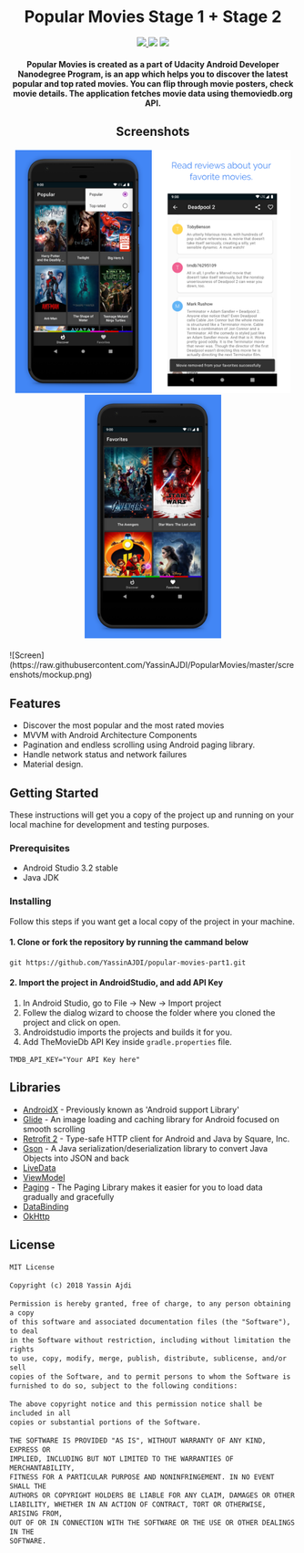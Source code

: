 <h1 align="center">Popular Movies Stage 1 + Stage 2</h1>
<p align="center">
<a href="./LICENSE">
	<img src="https://img.shields.io/github/license/mashape/apistatus.svg" />
</a>
<a class="badge-align" href="https://www.codacy.com/app/YassinAJDI/popular-movies-part1?utm_source=github.com&amp;utm_medium=referral&amp;utm_content=YassinAJDI/popular-movies-part1&amp;utm_campaign=Badge_Grade"><img src="https://api.codacy.com/project/badge/Grade/762f1405d7b245d792ff3442b15a2a50"/></a>
<a href="https://codeclimate.com/github/YassinAJDI/popular-movies-part1/maintainability"><img src="https://api.codeclimate.com/v1/badges/c2e41f498389bc3088c9/maintainability" /></a>
</p>
<h4 align="center">
Popular Movies is created as a part of Udacity Android Developer Nanodegree Program, is an app which helps you to discover the latest popular and top rated movies. You can flip through movie posters, check movie details. The application fetches movie data using themoviedb.org API.
</h4>

<h2 align="center">Screenshots</h2>
<h4 align="center">
<img src="screenshots/Phone%20Screenshot%201.jpg" width=240>
<img src="screenshots/Phone%20Screenshot%202.jpg" width=240>
<img src="screenshots/Phone%20Screenshot%203.jpg" width=240>
</h4>
![Screen](https://raw.githubusercontent.com/YassinAJDI/PopularMovies/master/screenshots/mockup.png)

## Features
*   Discover the most popular and the most rated movies
*   MVVM with Android Architecture Components
*   Pagination and endless scrolling using Android paging library.
*   Handle network status and network failures
*   Material design.

## Getting Started
These instructions will get you a copy of the project up and running on your local machine for development and testing purposes.

### Prerequisites
*   Android Studio 3.2 stable
*   Java JDK

### Installing
Follow this steps if you want get a local copy of the project in your machine.

#### 1. Clone or fork the repository by running the cammand below	
```
git https://github.com/YassinAJDI/popular-movies-part1.git
```

#### 2. Import the project in AndroidStudio, and add API Key
1.  In Android Studio, go to File -> New -> Import project
2.  Follew the dialog wizard to choose the folder where you cloned the project and click on open.
3.  Androidstudio imports the projects and builds it for you.
4.  Add TheMovieDb API Key inside `gradle.properties` file.

```
TMDB_API_KEY="Your API Key here"
```

## Libraries
*   [AndroidX](https://developer.android.com/jetpack/androidx/) - Previously known as 'Android support Library'
*   [Glide](https://github.com/bumptech/glide) - An image loading and caching library for Android focused on smooth scrolling 
*   [Retrofit 2](https://github.com/square/retrofit) - Type-safe HTTP client for Android and Java by Square, Inc. 
*   [Gson](https://github.com/google/gson) - A Java serialization/deserialization library to convert Java Objects into JSON and back
*   [LiveData](https://developer.android.com/topic/libraries/architecture/livedata)
*   [ViewModel](https://developer.android.com/topic/libraries/architecture/viewmodel)
*   [Paging](https://developer.android.com/topic/libraries/architecture/paging/) - The Paging Library makes it easier for you to load data gradually and gracefully
*   [DataBinding](https://developer.android.com/topic/libraries/data-binding/)
*   [OkHttp](https://github.com/square/okhttp)

## License
```
MIT License

Copyright (c) 2018 Yassin Ajdi

Permission is hereby granted, free of charge, to any person obtaining a copy
of this software and associated documentation files (the "Software"), to deal
in the Software without restriction, including without limitation the rights
to use, copy, modify, merge, publish, distribute, sublicense, and/or sell
copies of the Software, and to permit persons to whom the Software is
furnished to do so, subject to the following conditions:

The above copyright notice and this permission notice shall be included in all
copies or substantial portions of the Software.

THE SOFTWARE IS PROVIDED "AS IS", WITHOUT WARRANTY OF ANY KIND, EXPRESS OR
IMPLIED, INCLUDING BUT NOT LIMITED TO THE WARRANTIES OF MERCHANTABILITY,
FITNESS FOR A PARTICULAR PURPOSE AND NONINFRINGEMENT. IN NO EVENT SHALL THE
AUTHORS OR COPYRIGHT HOLDERS BE LIABLE FOR ANY CLAIM, DAMAGES OR OTHER
LIABILITY, WHETHER IN AN ACTION OF CONTRACT, TORT OR OTHERWISE, ARISING FROM,
OUT OF OR IN CONNECTION WITH THE SOFTWARE OR THE USE OR OTHER DEALINGS IN THE
SOFTWARE.
```
